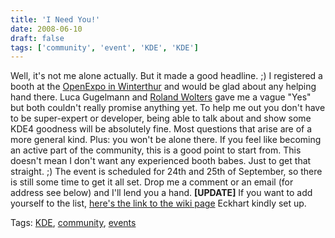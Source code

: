```yaml
---
title: 'I Need You!'
date: 2008-06-10
draft: false
tags: ['community', 'event', 'KDE', 'KDE']
---
```


Well, it's not me alone actually. But it made a good headline. ;) I registered a booth at the [OpenExpo in Winterthur](http://www.openexpo.ch/openexpo-2008-zuerich) and would be glad about any helping hand there. Luca Gugelmann and [Roland Wolters](http://liquidat.wordpress.com/) gave me a vague "Yes" but both couldn't really promise anything yet. To help me out you don't have to be super-expert or developer, being able to talk about and show some KDE4 goodness will be absolutely fine. Most questions that arise are of a more general kind. Plus: you won't be alone there. If you feel like becoming an active part of the community, this is a good point to start from. This doesn't mean I don't want any experienced booth babes. Just to get that straight. ;) The event is scheduled for 24th and 25th of September, so there is still some time to get it all set. Drop me a comment or an email (for address see below) and I'll lend you a hand. **\[UPDATE\]** If you want to add yourself to the list, [here's the link to the wiki page](http://wiki.kde.org/tiki-index.php?page=OpenExpo%202008%20Zurich) Eckhart kindly set up.

Tags: [KDE](http://technorati.com/tag/KDE), [community](http://technorati.com/tag/community), [events](http://technorati.com/tag/%20events)